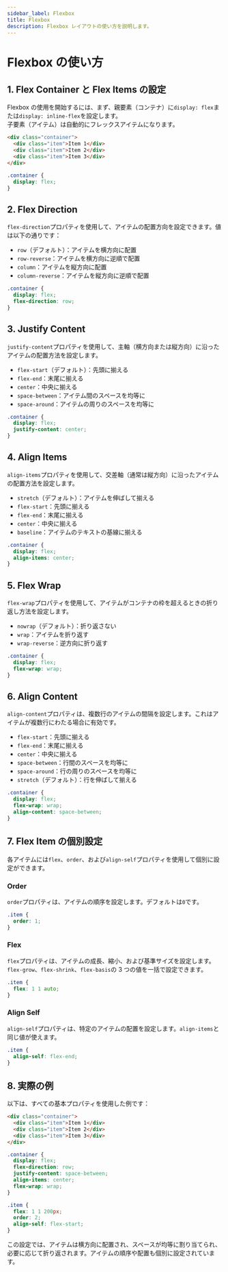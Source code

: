 ```yaml
---
sidebar_label: Flexbox
title: Flexbox
description: Flexbox レイアウトの使い方を説明します。
---
```


# Flexbox の使い方

## 1. Flex Container と Flex Items の設定

Flexbox の使用を開始するには、まず、親要素（コンテナ）に`display: flex`または`display: inline-flex`を設定します。  
子要素（アイテム）は自動的にフレックスアイテムになります。

```html title="index.html"
<div class="container">
  <div class="item">Item 1</div>
  <div class="item">Item 2</div>
  <div class="item">Item 3</div>
</div>
```

```css title="style.css"
.container {
  display: flex;
}
```

## 2. Flex Direction

`flex-direction`プロパティを使用して、アイテムの配置方向を設定できます。値は以下の通りです：

- `row`（デフォルト）：アイテムを横方向に配置
- `row-reverse`：アイテムを横方向に逆順で配置
- `column`：アイテムを縦方向に配置
- `column-reverse`：アイテムを縦方向に逆順で配置

```css title="style.css"
.container {
  display: flex;
  flex-direction: row;
}
```

## 3. Justify Content

`justify-content`プロパティを使用して、主軸（横方向または縦方向）に沿ったアイテムの配置方法を設定します。

- `flex-start`（デフォルト）：先頭に揃える
- `flex-end`：末尾に揃える
- `center`：中央に揃える
- `space-between`：アイテム間のスペースを均等に
- `space-around`：アイテムの周りのスペースを均等に

```css title="style.css"
.container {
  display: flex;
  justify-content: center;
}
```

## 4. Align Items

`align-items`プロパティを使用して、交差軸（通常は縦方向）に沿ったアイテムの配置方法を設定します。

- `stretch`（デフォルト）：アイテムを伸ばして揃える
- `flex-start`：先頭に揃える
- `flex-end`：末尾に揃える
- `center`：中央に揃える
- `baseline`：アイテムのテキストの基線に揃える

```css title="style.css"
.container {
  display: flex;
  align-items: center;
}
```

## 5. Flex Wrap

`flex-wrap`プロパティを使用して、アイテムがコンテナの枠を超えるときの折り返し方法を設定します。

- `nowrap`（デフォルト）：折り返さない
- `wrap`：アイテムを折り返す
- `wrap-reverse`：逆方向に折り返す

```css title="style.css"
.container {
  display: flex;
  flex-wrap: wrap;
}
```

## 6. Align Content

`align-content`プロパティは、複数行のアイテムの間隔を設定します。これはアイテムが複数行にわたる場合に有効です。

- `flex-start`：先頭に揃える
- `flex-end`：末尾に揃える
- `center`：中央に揃える
- `space-between`：行間のスペースを均等に
- `space-around`：行の周りのスペースを均等に
- `stretch`（デフォルト）：行を伸ばして揃える

```css title="style.css"
.container {
  display: flex;
  flex-wrap: wrap;
  align-content: space-between;
}
```

## 7. Flex Item の個別設定

各アイテムには`flex`、`order`、および`align-self`プロパティを使用して個別に設定ができます。

### Order

`order`プロパティは、アイテムの順序を設定します。デフォルトは`0`です。

```css title="style.css"
.item {
  order: 1;
}
```

### Flex

`flex`プロパティは、アイテムの成長、縮小、および基準サイズを設定します。`flex-grow`、`flex-shrink`、`flex-basis`の 3 つの値を一括で設定できます。

```css title="style.css"
.item {
  flex: 1 1 auto;
}
```

### Align Self

`align-self`プロパティは、特定のアイテムの配置を設定します。`align-items`と同じ値が使えます。

```css title="style.css"
.item {
  align-self: flex-end;
}
```

## 8. 実際の例

以下は、すべての基本プロパティを使用した例です：

```html title="index.html"
<div class="container">
  <div class="item">Item 1</div>
  <div class="item">Item 2</div>
  <div class="item">Item 3</div>
</div>
```

```css title="style.css"
.container {
  display: flex;
  flex-direction: row;
  justify-content: space-between;
  align-items: center;
  flex-wrap: wrap;
}

.item {
  flex: 1 1 200px;
  order: 2;
  align-self: flex-start;
}
```

この設定では、アイテムは横方向に配置され、スペースが均等に割り当てられ、必要に応じて折り返されます。アイテムの順序や配置も個別に設定されています。
